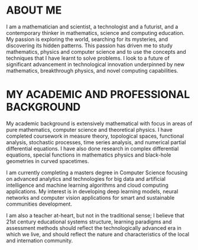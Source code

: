 # ABOUT ME

<p>
I am a mathematician and scientist, a technologist and a futurist, and a contemporary thinker in mathematics, science and computing education. My passion is exploring the world, searching for its mysteries, and discovering its hidden patterns. This passion has driven me to study mathematics, physics and computer science and to use the concepts and techniques that I have learnt to solve problems. I look to a future of significant advancement in technological innovation underpinned by new mathematics, breakthrough physics, and novel computing capabilities.
</p>

# MY ACADEMIC AND PROFESSIONAL BACKGROUND

<p>
My academic background is extensively mathematical with focus in areas of pure mathematics, computer science and theoretical physics. I have completed coursework in measure theory, topological spaces, functional analysis, stochastic processes, time series analysis, and numerical partial differential equations. I have also done research in complex differential equations, special functions in mathematics physics and black-hole geometries in curved spacetimes.
</p>
<p>
I am currently completing a masters degree in Computer Science focusing on advanced analytics and technologies for big data and artificial intelligence and machine learning algorithms and cloud computing applications. My interest is in developing deep learning models, neural networks and computer vision applications for smart and sustainable communities development.
</p>
<p>
I am also a teacher at-heart, but not in the traditional sense; I believe that 21st century educational systems structure, learning paradigms and assessment methods should reflect the technologically advanced era in which we live, and should reflect the nature and characteristics of the local and internation community.
</p>
